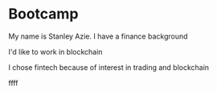 # Bootcamp

My name is Stanley Azie. I have a finance background

I'd like to work in blockchain

I chose fintech because of interest in trading and blockchain


ffff
